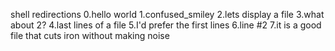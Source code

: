 shell redirections
0.hello world
1.confused_smiley
2.lets display a file
3.what about 2?
4.last lines of a file
5.I'd prefer the first lines
6.line #2
7.it is a good file that cuts iron without making noise

